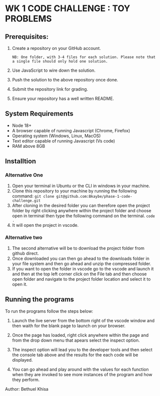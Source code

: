# WK 1 CODE CHALLENGE : TOY PROBLEMS

## Prerequisites:

1.  Create a repository on your GitHub account.

        NB: One folder, with 3-4 files for each solution. Please note that a single file should only hold one solution.

2.  Use JavaScript to wire down the solution.

3.  Push the solution to the above repository once done.

4.  Submit the repository link for grading.

5.  Ensure your repository has a well written README.

## System Requirements

- Node 18+
- A browser capable of running Javascript (Chrome, Firefox)
- Operating system (Windows, Linux, MacOS)
- Text editor capable of running Javascript (Vs code)
- RAM above 8GB

## Installtion

### Alternative One

1. Open your terminal in Ubuntu or the CLI in windows in your machine.
2. Clone this repository to your machine by running the following command:
   `git clone git@github.com:Bkaybe/phase-1-code-challenge.git`
3. After cloning in the desired folder you can therefore open the project folder by right clicking anywhere within the project folder and choose open in terminal then type the following command on the terminal.
   `code .`
4. It will open the project in vscode.

### Alternative two

1. The second alternative will be to download the project folder from github direct.
2. Once downloaded you can then go ahead to the downloads folder in your file system and then go ahead and unzip the compressed folder.
3. If you want to open the folder in vscode go to the vscode and launch it and then at the top left corner click on the File tab and then choose open folder and navigate to the project folder location and select it to open it.

## Running the programs

To run the programs follow the steps below:

1. Launch the live server from the bottom right of the vscode window and then waith for the blank page to launch on your browser.

2. Once the page has loaded, right click anywhere within the page and from the drop down menu that apears select the inspect option.

3. The inspect option will lead you to the developer tools and then select the console tab above and the results for the each code will be displayed.

4. You can go ahead and play around with the values for each function when they are invoked to see more instances of the program and how they perform.

Author: Bethuel Khisa
